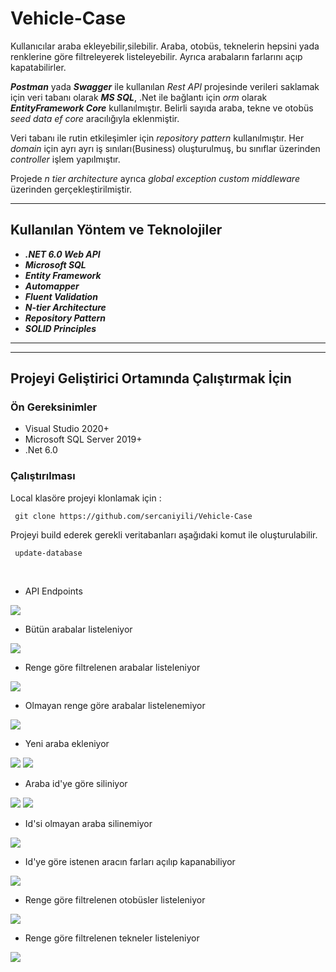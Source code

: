 # Vehicle-Case

Kullanıcılar araba ekleyebilir,silebilir. Araba, otobüs, teknelerin hepsini yada renklerine göre filtreleyerek listeleyebilir. 
Ayrıca arabaların farlarını açıp kapatabilirler.

***Postman*** yada ***Swagger*** ile kullanılan *Rest API* projesinde verileri saklamak için veri tabanı olarak ***MS SQL***, .Net ile bağlantı için *orm* olarak ***EntityFramework Core*** 
kullanılmıştır. Belirli sayıda araba, tekne ve otobüs *seed data* *ef core* aracılığıyla eklenmiştir.

Veri tabanı ile rutin etkileşimler için 
*repository pattern* kullanılmıştır. Her *domain* için ayrı ayrı iş sınıları(Business)
oluşturulmuş, bu sınıflar üzerinden *controller* işlem yapılmıştır.

Projede *n tier architecture* ayrıca *global exception custom middleware* üzerinden gerçekleştirilmiştir.


___
## Kullanılan Yöntem ve Teknolojiler
* ***.NET 6.0 Web API***
 * ***Microsoft SQL***
 * ***Entity Framework***
 * ***Automapper***
 * ***Fluent Validation***
 * ***N-tier Architecture***
 * ***Repository Pattern***
 * ***SOLID Principles***
 * ******
 
___

## Projeyi Geliştirici Ortamında Çalıştırmak İçin

### Ön Gereksinimler
* Visual Studio 2020+
* Microsoft SQL Server 2019+
* .Net 6.0

### Çalıştırılması
Local klasöre projeyi klonlamak için :
```
 git clone https://github.com/sercaniyili/Vehicle-Case
```
Projeyi build ederek gerekli veritabanları aşağıdaki komut ile oluşturulabilir.
```
 update-database
```
<br/>


- API Endpoints

<img src=https://github.com/sercaniyili/Vehicle-Case/blob/main/images/api-endpoints.png />

- Bütün arabalar listeleniyor

<img src=https://github.com/sercaniyili/Vehicle-Case/blob/main/images/car.all.png />


- Renge göre filtrelenen arabalar listeleniyor

<img src=https://github.com/sercaniyili/Vehicle-Case/blob/main/images/car.bycolor.png />


- Olmayan renge göre arabalar listelenemiyor

<img src=https://github.com/sercaniyili/Vehicle-Case/blob/main/images/car.unmatch.png />


- Yeni araba ekleniyor

<img src=https://github.com/sercaniyili/Vehicle-Case/blob/main/images/car.add.png />

<img src=https://github.com/sercaniyili/Vehicle-Case/blob/main/images/car.add.db.true.png />


- Araba id'ye göre siliniyor

<img src=https://github.com/sercaniyili/Vehicle-Case/blob/main/images/car.delete.true.png />

<img src=https://github.com/sercaniyili/Vehicle-Case/blob/main/images/car.dele.db.png />


- Id'si olmayan araba silinemiyor

<img src=https://github.com/sercaniyili/Vehicle-Case/blob/main/images/car.delete.false.png />


- Id'ye göre istenen aracın farları açılıp kapanabiliyor

<img src=https://github.com/sercaniyili/Vehicle-Case/blob/main/images/car.lights.turn.png />


- Renge göre filtrelenen otobüsler listeleniyor

<img src=https://github.com/sercaniyili/Vehicle-Case/blob/main/images/buses.bycolor.png />


- Renge göre filtrelenen tekneler listeleniyor

<img src=https://github.com/sercaniyili/Vehicle-Case/blob/main/images/boats.bycolor.png />

